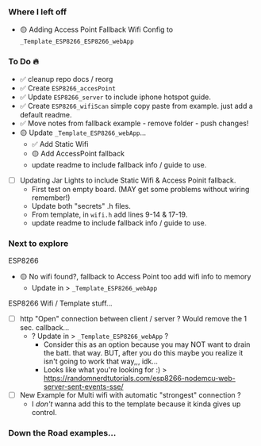 ### Where I left off
- 🟡 Adding Access Point Fallback Wifi Config to `_Template_ESP8266_ESP8266_webApp` 

### To Do 🔥
- ✅ cleanup repo docs / reorg 
- ✅ Create `ESP8266_accesPoint`
- ✅ Update `ESP8266_server` to include iphone hotspot guide.
- ✅ Create `ESP8266_wifiScan` simple copy paste from example. just add a default readme.
- ✅ Move notes from fallback example - remove folder - push changes!
- 🟡 Update `_Template_ESP8266_webApp`...
  - ✅ Add Static Wifi
  - 🟡 Add AccessPoint fallback
  - update readme to include fallback info / guide to use. 
- [ ] Updating Jar Lights to include Static Wifi & Access Poinit fallback.
  - First test on empty board. (MAY get some problems without wiring remember!)
  - Update both "secrets" .h files. 
  - From template, in `wifi.h` add lines 9-14 & 17-19.
  - update readme to include fallback info / guide to use. 


### Next to explore
ESP8266
- 🟡 No wifi found?, fallback to Access Point too add wifi info to memory
  - Update in > `_Template_ESP8266_webApp`

ESP8266 Wifi / Template stuff...
- [ ] http "Open" connection between client / server ? Would remove the 1 sec. callback... 
  - ? Update in > `_Template_ESP8266_webApp` ?
    - Consider this as an option because you may NOT want to drain the batt. that way. BUT, after you do this maybe you realize it isn't going to work that way,,, idk...
    - Looks like what you're looking for :) > https://randomnerdtutorials.com/esp8266-nodemcu-web-server-sent-events-sse/
- [ ] New Example for Multi wifi with automatic "strongest" connection ?
  - I *don't* wanna add this to the template because it kinda gives up control. 

### Down the Road examples...
